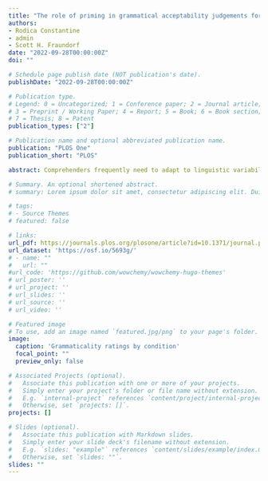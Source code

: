 ```yaml
---
title: "The role of priming in grammatical acceptability judgements for native versus non-native speakers: Effects of intelligibility"
authors:
- Rodica Constantine
- admin
- Scott H. Fraundorf
date: "2022-09-28T00:00:00Z"
doi: ""

# Schedule page publish date (NOT publication's date).
publishDate: "2022-09-28T00:00:00Z"

# Publication type.
# Legend: 0 = Uncategorized; 1 = Conference paper; 2 = Journal article;
# 3 = Preprint / Working Paper; 4 = Report; 5 = Book; 6 = Book section;
# 7 = Thesis; 8 = Patent
publication_types: ["2"]

# Publication name and optional abbreviated publication name.
publication: "PLOS One"
publication_short: "PLOS"

abstract: Comprehenders frequently need to adapt to linguistic variability between talkers and dialects. Previous research has shown, given repeated exposure to quasi-grammatical structures, comprehenders begin to perceive them as more grammatical (Luka & Barsalou 2005, Luka & Choi 2012). We examined whether grammatical acceptability judgements differ for native versus non-native speech. In an exposure phase, native English speakers listened to, retyped, and rated the grammaticality of quasi-grammatical sentences (e.g., What Emily is thankful for is that she is here) spoken by a native or non-native speaker. In a subsequent test phase, participants rated additional sentences, some of which had the same structure as exposure sentences. Participants rated native-accented sentences as more grammatical, demonstrating a role for talker identity in perceptions of grammaticality. Furthermore, structures previously heard during the exposure phase were rated as more grammatical than novel unprimed structures, but only for the native speaker. Subset analyses suggest this effect is driven by speaker intelligibility, which holds implications for communication between native and non-native speakers.

# Summary. An optional shortened abstract.
# summary: Lorem ipsum dolor sit amet, consectetur adipiscing elit. Duis posuere tellus ac convallis placerat. Proin tincidunt magna sed ex sollicitudin condimentum.

# tags:
# - Source Themes
# featured: false

# links:
url_pdf: https://journals.plos.org/plosone/article?id=10.1371/journal.pone.0275191
url_dataset: 'https://osf.io/5693g/'
# - name: ""
#   url: ""
#url_code: 'https://github.com/wowchemy/wowchemy-hugo-themes'
# url_poster: ''
# url_project: ''
# url_slides: ''
# url_source: ''
# url_video: ''

# Featured image
# To use, add an image named `featured.jpg/png` to your page's folder. 
image:
  caption: 'Grammaticality ratings by condition'
  focal_point: ""
  preview_only: false

# Associated Projects (optional).
#   Associate this publication with one or more of your projects.
#   Simply enter your project's folder or file name without extension.
#   E.g. `internal-project` references `content/project/internal-project/index.md`.
#   Otherwise, set `projects: []`.
projects: []

# Slides (optional).
#   Associate this publication with Markdown slides.
#   Simply enter your slide deck's filename without extension.
#   E.g. `slides: "example"` references `content/slides/example/index.md`.
#   Otherwise, set `slides: ""`.
slides: ""
---
```


